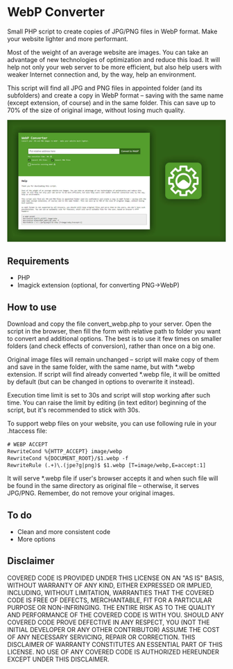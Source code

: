 # WebP Converter
Small PHP script to create copies of JPG/PNG files in WebP format. Make your website lighter and more performant.

Most of the weight of an average website are images. You can take an advantage of new technologies of optimization and reduce this load. It will help not only your web server to be more efficient, but also help users with weaker Internet connection and, by the way, help an environment.

This script will find all JPG and PNG files in appointed folder (and its subfolders) and create a copy in WebP format – saving with the same name (except extension, of course) and in the same folder. This can save up to 70% of the size of original image, without losing much quality.

![WebP Converter Preview](/preview.jpg?raw=true "WebP Converter Preview")

## Requirements
* PHP
* Imagick extension (optional, for converting PNG->WebP)

## How to use
Download and copy the file convert_webp.php to your server. Open the script in the browser, then fill the form with relative path to folder you want to convert and additional options. The best is to use it few times on smaller folders (and check effects of conversion), rather than once on a big one.

Original image files will remain unchanged – script will make copy of them and save in the same folder, with the same name, but with \*.webp extension. If script will find already converted \*.webp file, it will be omitted by default (but can be changed in options to overwrite it instead).

Execution time limit is set to 30s and script will stop working after such time. You can raise the limit by editing (in text editor) beginning of the script, but it's recommended to stick with 30s.

To support webp files on your website, you can use following rule in your .htaccess file:
```
# WEBP ACCEPT
RewriteCond %{HTTP_ACCEPT} image/webp
RewriteCond %{DOCUMENT_ROOT}/$1.webp -f
RewriteRule (.+)\.(jpe?g|png)$ $1.webp [T=image/webp,E=accept:1]
```

It will serve \*.webp file if user's browser accepts it and when such file will be found in the same directory as original file – otherwise, it serves JPG/PNG. Remember, do not remove your original images.

## To do
* Clean and more consistent code
* More options

## Disclaimer
COVERED CODE IS PROVIDED UNDER THIS LICENSE ON AN "AS IS" BASIS, WITHOUT WARRANTY OF ANY KIND, EITHER EXPRESSED OR IMPLIED, INCLUDING, WITHOUT LIMITATION, WARRANTIES THAT THE COVERED CODE IS FREE OF DEFECTS, MERCHANTABLE, FIT FOR A PARTICULAR PURPOSE OR NON-INFRINGING. THE ENTIRE RISK AS TO THE QUALITY AND PERFORMANCE OF THE COVERED CODE IS WITH YOU. SHOULD ANY COVERED CODE PROVE DEFECTIVE IN ANY RESPECT, YOU (NOT THE INITIAL DEVELOPER OR ANY OTHER CONTRIBUTOR) ASSUME THE COST OF ANY NECESSARY SERVICING, REPAIR OR CORRECTION. THIS DISCLAIMER OF WARRANTY CONSTITUTES AN ESSENTIAL PART OF THIS LICENSE. NO USE OF ANY COVERED CODE IS AUTHORIZED HEREUNDER EXCEPT UNDER THIS DISCLAIMER.